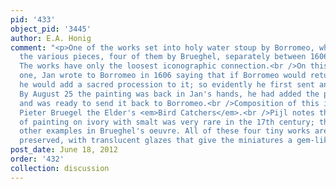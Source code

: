 ```yaml
---
pid: '433'
object_pid: '3445'
author: E.A. Honig
comment: "<p>One of the works set into holy water stoup by Borromeo, who acquired
  the various pieces, four of them by Brueghel, separately between 1606 and 1618.
  The works have only the loosest iconographic connection.<br />On this particular
  one, Jan wrote to Borromeo in 1606 saying that if Borromeo would return it to him,
  he would add a sacred procession to it; so evidently he first sent an empty landscape.
  By August 25 the painting was back in Jan's hands, he had added the procession,
  and was ready to send it back to Borromeo.<br />Composition of this is based on
  Pieter Bruegel the Elder's <em>Bird Catchers</em>.<br />Pijl notes that the technique
  of painting on ivory with smalt was very rare in the 17th century; there are no
  other examples in Brueghel's oeuvre. All of these four tiny works are very well
  preserved, with translucent glazes that give the miniatures a gem-like quality.</p>"
post_date: June 18, 2012
order: '432'
collection: discussion
---
```

